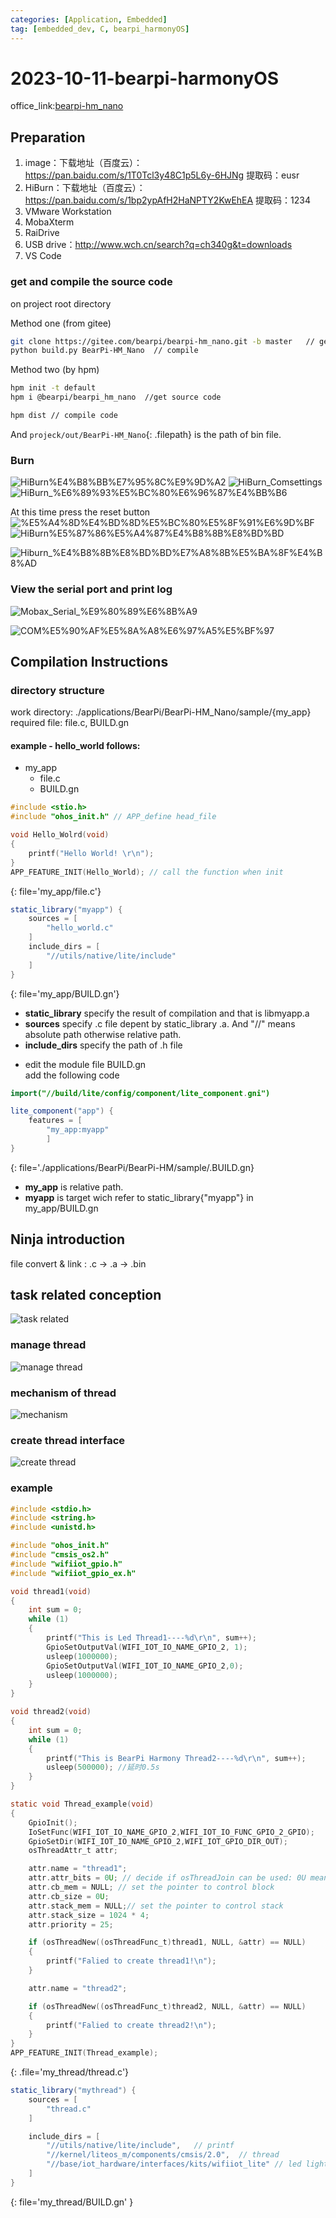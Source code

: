 ```yaml
---
categories: [Application, Embedded]
tag: [embedded_dev, C, bearpi_harmonyOS]
---
```

# 2023-10-11-bearpi-harmonyOS

office_link:[bearpi-hm_nano](https://gitee.com/bearpi/bearpi-hm_nano)

## Preparation
1. image：下载地址（百度云）：https://pan.baidu.com/s/1T0Tcl3y48C1p5L6y-6HJNg 提取码：eusr
2. HiBurn：下载地址（百度云）：https://pan.baidu.com/s/1bp2ypAfH2HaNPTY2KwEhEA 提取码：1234
3. VMware Workstation
4. MobaXterm
5. RaiDrive
6. USB drive：http://www.wch.cn/search?q=ch340g&t=downloads
7. VS Code


### get and compile the source code
on project root directory

Method one (from gitee)
```bash
git clone https://gitee.com/bearpi/bearpi-hm_nano.git -b master   // get
python build.py BearPi-HM_Nano  // compile
```  
  
Method two (by hpm)
```bash
hpm init -t default
hpm i @bearpi/bearpi_hm_nano  //get source code

hpm dist // compile code 
```


And `projeck/out/BearPi-HM_Nano`{: .filepath} is the path of bin file.

### Burn
![HiBurn%E4%B8%BB%E7%95%8C%E9%9D%A2](https://raw.githubusercontent.com/MarkDeanZHQ/ImageHost/main/zhq_shack/_posts/2023-10-11-bearpi-harmonyos.md/291831518254292.png)
![HiBurn_Comsettings](https://raw.githubusercontent.com/MarkDeanZHQ/ImageHost/main/zhq_shack/_posts/2023-10-11-bearpi-harmonyos.md/167661718247838.png)
![HiBurn_%E6%89%93%E5%BC%80%E6%96%87%E4%BB%B6](https://raw.githubusercontent.com/MarkDeanZHQ/ImageHost/main/zhq_shack/_posts/2023-10-11-bearpi-harmonyos.md/390651718240972.png)

At this time press the reset button
![%E5%A4%8D%E4%BD%8D%E5%BC%80%E5%8F%91%E6%9D%BF](https://raw.githubusercontent.com/MarkDeanZHQ/ImageHost/main/zhq_shack/_posts/2023-10-11-bearpi-harmonyos.md/365161818234006.png)![HiBurn%E5%87%86%E5%A4%87%E4%B8%8B%E8%BD%BD](https://raw.githubusercontent.com/MarkDeanZHQ/ImageHost/main/zhq_shack/_posts/2023-10-11-bearpi-harmonyos.md/599641718231502.png)

![Hiburn_%E4%B8%8B%E8%BD%BD%E7%A8%8B%E5%BA%8F%E4%B8%AD](https://raw.githubusercontent.com/MarkDeanZHQ/ImageHost/main/zhq_shack/_posts/2023-10-11-bearpi-harmonyos.md/247241918242953.png)

### View the serial port and print log 
![Mobax_Serial_%E9%80%89%E6%8B%A9](https://raw.githubusercontent.com/MarkDeanZHQ/ImageHost/main/zhq_shack/_posts/2023-10-11-bearpi-harmonyos.md/575961918235838.png)

![COM%E5%90%AF%E5%8A%A8%E6%97%A5%E5%BF%97](https://raw.githubusercontent.com/MarkDeanZHQ/ImageHost/main/zhq_shack/_posts/2023-10-11-bearpi-harmonyos.md/111232018236447.png)


## Compilation Instructions

### directory structure
work directory: ./applications/BearPi/BearPi-HM_Nano/sample/{my_app}  
required file: file.c, BUILD.gn

#### example - hello_world  follows:

- my_app
    - file.c
    - BUILD.gn
    
```c
#include <stio.h>
#include "ohos_init.h" // APP_define head_file

void Hello_Wolrd(void)
{
    printf("Hello World! \r\n");
}
APP_FEATURE_INIT(Hello_World); // call the function when init

```
{: file='my_app/file.c'}
  



```java
static_library("myapp") {
    sources = [
        "hello_world.c"      
    ]
    include_dirs = [
        "//utils/native/lite/include"
    ]
}
```
{: file='my_app/BUILD.gn'}

* **static_library** specify the result of compilation and that is libmyapp.a
* **sources** specify  .c file depent by static_library .a. And "//" means absolute path otherwise relative path.
* **include_dirs** specify the path of .h file


- edit the module file BUILD.gn   
add the following code

```java
import("//build/lite/config/component/lite_component.gni")

lite_component("app") {
    features = [
        "my_app:myapp"
        ]
}
```
{: file='./applications/BearPi/BearPi-HM/sample/.BUILD.gn}

* **my_app** is relative path. 
* **myapp** is target wich refer to static_library{"myapp"} in my_app/BUILD.gn



## Ninja introduction
file convert & link : .c -> .a -> .bin




## task related conception
![task related](https://raw.githubusercontent.com/MarkDeanZHQ/ImageHost/main/zhq_shack/_posts/2023-10-11-bearpi-harmonyos.md/585790316231059.png)

### manage thread
![manage thread](https://raw.githubusercontent.com/MarkDeanZHQ/ImageHost/main/zhq_shack/_posts/2023-10-11-bearpi-harmonyos.md/404200516249485.png)

### mechanism of thread
![mechanism](https://raw.githubusercontent.com/MarkDeanZHQ/ImageHost/main/zhq_shack/_posts/2023-10-11-bearpi-harmonyos.md/387230616237352.png)


### create thread interface
![create thread](https://raw.githubusercontent.com/MarkDeanZHQ/ImageHost/main/zhq_shack/_posts/2023-10-11-bearpi-harmonyos.md/268540816257518.png)


### example
```c
#include <stdio.h>
#include <string.h>
#include <unistd.h>

#include "ohos_init.h"
#include "cmsis_os2.h"
#include "wifiiot_gpio.h"
#include "wifiiot_gpio_ex.h"

void thread1(void)
{
    int sum = 0;
    while (1)
    {
        printf("This is Led Thread1----%d\r\n", sum++);
        GpioSetOutputVal(WIFI_IOT_IO_NAME_GPIO_2, 1);
        usleep(1000000);
        GpioSetOutputVal(WIFI_IOT_IO_NAME_GPIO_2,0);
        usleep(1000000);
    }
}

void thread2(void)
{
    int sum = 0;
    while (1)
    {
        printf("This is BearPi Harmony Thread2----%d\r\n", sum++);
        usleep(500000); //延时0.5s
    }
}

static void Thread_example(void)
{
    GpioInit();
    IoSetFunc(WIFI_IOT_IO_NAME_GPIO_2,WIFI_IOT_IO_FUNC_GPIO_2_GPIO);
    GpioSetDir(WIFI_IOT_IO_NAME_GPIO_2,WIFI_IOT_GPIO_DIR_OUT);
    osThreadAttr_t attr;

    attr.name = "thread1";
    attr.attr_bits = 0U; // decide if osThreadJoin can be used: 0U means off & 1U means on
    attr.cb_mem = NULL; // set the pointer to control block
    attr.cb_size = 0U;
    attr.stack_mem = NULL;// set the pointer to control stack
    attr.stack_size = 1024 * 4;
    attr.priority = 25; 

    if (osThreadNew((osThreadFunc_t)thread1, NULL, &attr) == NULL)
    {
        printf("Falied to create thread1!\n");
    }

    attr.name = "thread2";

    if (osThreadNew((osThreadFunc_t)thread2, NULL, &attr) == NULL)
    {
        printf("Falied to create thread2!\n");
    }
}
APP_FEATURE_INIT(Thread_example);
```
{: .file='my_thread/thread.c'}

```java
static_library("mythread") {
    sources = [
        "thread.c"     
    ]

    include_dirs = [
        "//utils/native/lite/include",   // printf
        "//kernel/liteos_m/components/cmsis/2.0",  // thread
        "//base/iot_hardware/interfaces/kits/wifiiot_lite" // led light
    ]
}

```
{: file='my_thread/BUILD.gn' }

